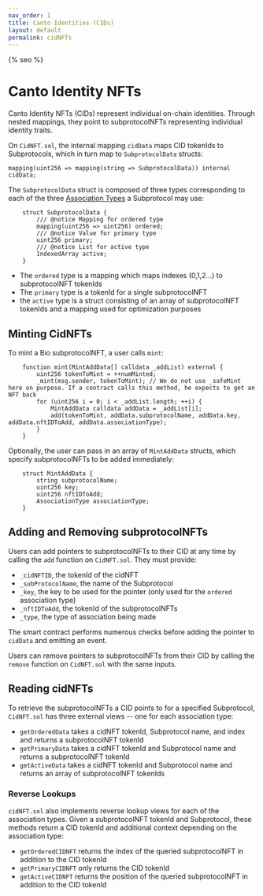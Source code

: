 ```yaml
---
nav_order: 1
title: Canto Identities (CIDs)
layout: default
permalink: cidNFTs
---
```

{% seo %}
# Canto Identity NFTs

Canto Identity NFTs (CIDs) represent individual on-chain identities. Through nested mappings, they point to subprotocolNFTs representing individual identity traits.

On `CidNFT.sol`, the internal mapping `cidData` maps CID tokenIds to Subprotocols, which in turn map to `SubprotocolData` structs:

```solidity
mapping(uint256 => mapping(string => SubprotocolData)) internal cidData;
```

The `SubprotocolData` struct is composed of three types corresponding to each of the three [Association Types](subprotocols.md#association-types) a Subprotocol may use:

```solidity
    struct SubprotocolData {
        /// @notice Mapping for ordered type
        mapping(uint256 => uint256) ordered;
        /// @notice Value for primary type
        uint256 primary;
        /// @notice List for active type
        IndexedArray active;
    }
```

* The `ordered` type is a mapping which maps indexes (0,1,2...) to subprotocolNFT tokenIds
* The `primary` type is a tokenId for a single subprotocolNFT
* the `active` type is a struct consisting of an array of subprotocolNFT tokenIds and a mapping used for optimization purposes

## Minting CidNFTs

To mint a Bio subprotocolNFT, a user calls `mint`:

```solidity
    function mint(MintAddData[] calldata _addList) external {
        uint256 tokenToMint = ++numMinted;
        _mint(msg.sender, tokenToMint); // We do not use _safeMint here on purpose. If a contract calls this method, he expects to get an NFT back
        for (uint256 i = 0; i < _addList.length; ++i) {
            MintAddData calldata addData = _addList[i];
            add(tokenToMint, addData.subprotocolName, addData.key, addData.nftIDToAdd, addData.associationType);
        }
    }
```

Optionally, the user can pass in an array of `MintAddData` structs, which specify subprotocolNFTs to be added immediately:

```solidity
    struct MintAddData {
        string subprotocolName;
        uint256 key;
        uint256 nftIDToAdd;
        AssociationType associationType;
    }
```

## Adding and Removing subprotocolNFTs

Users can add pointers to subprotocolNFTs to their CID at any time by calling the `add` function on `CidNFT.sol`. They must provide:

* `_cidNFTID`, the tokenId of the cidNFT
* `_subProtocolName`, the name of the Subprotocol
* `_key`, the key to be used for the pointer (only used for the `ordered` association type)
* `_nftIDToAdd`, the tokenId of the subprotocolNFTs
* `_type`, the type of association being made

The smart contract performs numerous checks before adding the pointer to `cidData` and emitting an event.

Users can remove pointers to subprotocolNFTs from their CID by calling the `remove` function on `CidNFT.sol` with the same inputs.

## Reading cidNFTs

To retrieve the subprotocolNFTs a CID points to for a specified Subprotocol, `CidNFT.sol` has three external views -- one for each association type:

* `getOrderedData` takes a cidNFT tokenId, Subprotocol name, and index and returns a subprotocolNFT tokenId
* `getPrimaryData` takes a cidNFT tokenId and Subprotocol name and returns a subprotocolNFT tokenId
* `getActiveData` takes a cidNFT tokenId and Subprotocol name and returns an array of subprotocolNFT tokenIds

### Reverse Lookups

`cidNFT.sol` also implements reverse lookup views for each of the association types. Given a subprotocolNFT tokenId and  Subprotocol, these methods return a CID tokenId and additional context depending on the association type:

* `getOrderedCIDNFT` returns the index of the queried subprotocolNFT in addition to the CID tokenId
* `getPrimaryCIDNFT` only returns the CID tokenId
* `getActiveCIDNFT` returns the position of the queried subprotocolNFT in addition to the CID tokenId